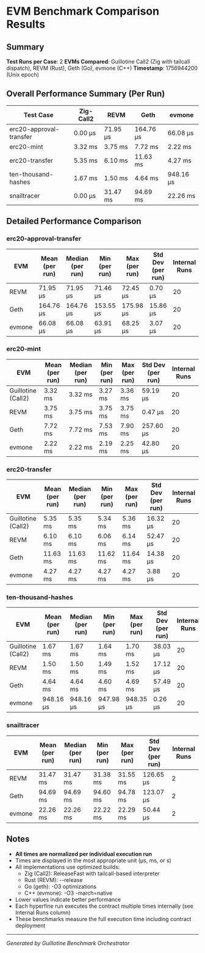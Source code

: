 # EVM Benchmark Comparison Results

## Summary

**Test Runs per Case**: 2
**EVMs Compared**: Guillotine Call2 (Zig with tailcall dispatch), REVM (Rust), Geth (Go), evmone (C++)
**Timestamp**: 1756944200 (Unix epoch)

## Overall Performance Summary (Per Run)

| Test Case | Zig-Call2 | REVM | Geth | evmone |
|-----------|-----------|------|------|--------|
| erc20-approval-transfer   |  0.00 μs | 71.95 μs | 164.76 μs | 66.08 μs |
| erc20-mint                |   3.32 ms |   3.75 ms |   7.72 ms |   2.22 ms |
| erc20-transfer            |   5.35 ms |   6.10 ms |  11.63 ms |   4.27 ms |
| ten-thousand-hashes       |   1.67 ms |   1.50 ms |   4.64 ms | 948.16 μs |
| snailtracer               |  0.00 μs |  31.47 ms |  94.69 ms |  22.26 ms |

## Detailed Performance Comparison

### erc20-approval-transfer

| EVM | Mean (per run) | Median (per run) | Min (per run) | Max (per run) | Std Dev (per run) | Internal Runs |
|-----|----------------|------------------|---------------|---------------|-------------------|---------------|
| REVM        |      71.95 μs |        71.95 μs |     71.46 μs |     72.45 μs |          0.70 μs |            20 |
| Geth        |     164.76 μs |       164.76 μs |    153.55 μs |    175.98 μs |         15.86 μs |            20 |
| evmone      |      66.08 μs |        66.08 μs |     63.91 μs |     68.25 μs |          3.07 μs |            20 |

### erc20-mint

| EVM | Mean (per run) | Median (per run) | Min (per run) | Max (per run) | Std Dev (per run) | Internal Runs |
|-----|----------------|------------------|---------------|---------------|-------------------|---------------|
| Guillotine (Call2) |        3.32 ms |          3.32 ms |       3.27 ms |       3.36 ms |         59.19 μs |            20 |
| REVM        |        3.75 ms |          3.75 ms |       3.75 ms |       3.75 ms |          0.47 μs |            20 |
| Geth        |        7.72 ms |          7.72 ms |       7.53 ms |       7.90 ms |        257.60 μs |            20 |
| evmone      |        2.22 ms |          2.22 ms |       2.19 ms |       2.25 ms |         42.80 μs |            20 |

### erc20-transfer

| EVM | Mean (per run) | Median (per run) | Min (per run) | Max (per run) | Std Dev (per run) | Internal Runs |
|-----|----------------|------------------|---------------|---------------|-------------------|---------------|
| Guillotine (Call2) |        5.35 ms |          5.35 ms |       5.34 ms |       5.36 ms |         16.32 μs |            20 |
| REVM        |        6.10 ms |          6.10 ms |       6.06 ms |       6.14 ms |         52.47 μs |            20 |
| Geth        |       11.63 ms |         11.63 ms |      11.62 ms |      11.64 ms |         14.38 μs |            20 |
| evmone      |        4.27 ms |          4.27 ms |       4.27 ms |       4.27 ms |          3.88 μs |            20 |

### ten-thousand-hashes

| EVM | Mean (per run) | Median (per run) | Min (per run) | Max (per run) | Std Dev (per run) | Internal Runs |
|-----|----------------|------------------|---------------|---------------|-------------------|---------------|
| Guillotine (Call2) |        1.67 ms |          1.67 ms |       1.64 ms |       1.70 ms |         38.03 μs |            20 |
| REVM        |        1.50 ms |          1.50 ms |       1.49 ms |       1.52 ms |         17.12 μs |            20 |
| Geth        |        4.64 ms |          4.64 ms |       4.60 ms |       4.69 ms |         57.49 μs |            20 |
| evmone      |     948.16 μs |       948.16 μs |    947.98 μs |    948.35 μs |          0.26 μs |            20 |

### snailtracer

| EVM | Mean (per run) | Median (per run) | Min (per run) | Max (per run) | Std Dev (per run) | Internal Runs |
|-----|----------------|------------------|---------------|---------------|-------------------|---------------|
| REVM        |       31.47 ms |         31.47 ms |      31.38 ms |      31.55 ms |        126.65 μs |             2 |
| Geth        |       94.69 ms |         94.69 ms |      94.60 ms |      94.78 ms |        123.07 μs |             2 |
| evmone      |       22.26 ms |         22.26 ms |      22.22 ms |      22.29 ms |         50.44 μs |             2 |


## Notes

- **All times are normalized per individual execution run**
- Times are displayed in the most appropriate unit (μs, ms, or s)
- All implementations use optimized builds:
  - Zig (Call2): ReleaseFast with tailcall-based interpreter
  - Rust (REVM): --release
  - Go (geth): -O3 optimizations
  - C++ (evmone): -O3 -march=native
- Lower values indicate better performance
- Each hyperfine run executes the contract multiple times internally (see Internal Runs column)
- These benchmarks measure the full execution time including contract deployment

---

*Generated by Guillotine Benchmark Orchestrator*
